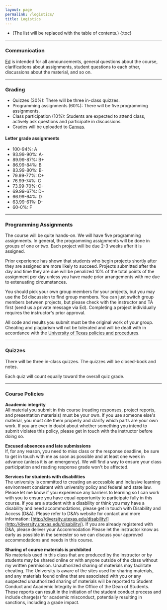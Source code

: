 ```yaml
---
layout: page
permalink: /logistics/
title: Logistics
---
```


* (The list will be replaced with the table of contents.)
{:toc}

***

### Communication

[Ed](https://edstem.org/us/courses/71813) is intended for all announcements, general questions about the course, clarifications about assignments, student questions to each other, discussions about the material, and so on.

***

### Grading

* Quizzes (30%): There will be three in-class quizzes.
* Programming assignments (60%): There will be five programming assignments.
* Class participation (10%): Students are expected to attend class, actively ask questions and participate in discussions.
* Grades will be uploaded to [Canvas](https://utexas.instructure.com/courses/1414169).

#### Letter grade assignments
* 100-94%: A
* 93.99-90%: A-
* 89.99-87%: B+
* 86.99-84%: B
* 83.99-80%: B-
* 79.99-77%: C+
* 76.99-74%: C
* 73.99-70%: C-
* 69.99-67%: D+
* 66.99-64%: D
* 63.99-61%: D-
* 60-0%: F

***

### Programming Assignments

The course will be quite hands-on. We will have five programming assignments. In
general, the programming assignments will be done in groups of one or two. Each project
will be due 2-3 weeks after it is assigned. 

Prior experience has shown that
students who begin projects shortly after they are assigned are more likely to
succeed. Projects submitted after the day and time they are due will be
penalized 10% of the total points of the assignment per day unless you have
made prior arrangements with me due to extenuating circumstances.

You should pick your own group members for your projects, but you may use the
Ed discussion to find group members. You can just switch group members between projects, but please check with the instructor and TA
first (send us a private message via Ed). Completing a project individually requires the instructor's prior approval.

All code and results you submit must be the original work of your group.
Cheating and plagiarism will not be tolerated and will be dealt with in
accordance with the [University of Texas policies and
procedures](https://deanofstudents.utexas.edu/conduct/index.php).

***  

### Quizzes

There will be three in-class quizzes. The quizzes will be closed-book and notes.

Each quiz will count equally toward the overall quiz grade.

***

### Course Policies

**Academic integrity** <br/>
All material you submit in this course (reading responses, project reports, and
presentation materials) must be your own. If you use someone else's material,
you must cite them properly and clarify which parts are your own
work. If you are ever in doubt about whether something you intend to submit
violates this policy, please get in touch with the instructor before doing so.

**Excused absences and late submissions** <br/>
If, for any reason, you need to miss class or the response deadline, be sure to get in touch with me as soon as possible and at least one week in advance (unless it is an
emergency). We will find a way to ensure your class participation and
reading response grade won't be affected.

**Services for students with disabilities** <br/>
The university is committed to creating an accessible and inclusive learning
environment consistent with university policy and federal and state law. Please
let me know if you experience any barriers to learning so I can work with you to
ensure you have equal opportunity to participate fully in this course. If you
are a student with a disability or think you may have a disability and need
accommodations, please get in touch with Disability and Access (D&A). Please refer to D&A’s
website for contact and more information:
[http://diversity.utexas.edu/disability/](http://diversity.utexas.edu/disability/).
If you are already registered with D&A, please deliver your Accommodation
Please let the instructor know as early as possible in the semester so we can discuss your
approved accommodations and needs in this course.

**Sharing of course materials is prohibited** <br/>
No materials used in this class that are produced by the instructor or by
students may be shared online or with anyone outside of the class without my written permission. 
Unauthorized sharing of materials may
facilitate cheating.  The University is aware of the sites used for sharing
materials, and any materials found online that are associated with you or any
suspected unauthorized sharing of materials will be reported to Student Conduct
and Academic Integrity in the Office of the Dean of Students. These reports can
result in the initiation of the student conduct process and include charge(s) for
academic misconduct, potentially resulting in sanctions, including a grade
impact.
